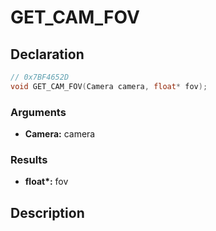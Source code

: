 # GET_CAM_FOV

## Declaration
```cpp
// 0x7BF4652D
void GET_CAM_FOV(Camera camera, float* fov);
```

### Arguments
- **Camera:** camera

### Results
- **float\*:** fov

## Description
